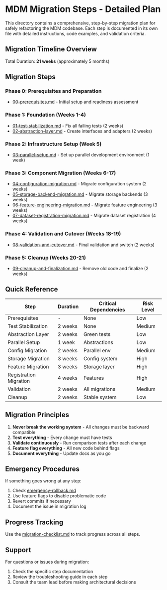 # MDM Migration Steps - Detailed Plan

This directory contains a comprehensive, step-by-step migration plan for safely refactoring the MDM codebase. Each step is documented in its own file with detailed instructions, code examples, and validation criteria.

## Migration Timeline Overview

Total Duration: **21 weeks** (approximately 5 months)

## Migration Steps

### Phase 0: Prerequisites and Preparation
- [00-prerequisites.md](00-prerequisites.md) - Initial setup and readiness assessment

### Phase 1: Foundation (Weeks 1-4)
- [01-test-stabilization.md](01-test-stabilization.md) - Fix all failing tests (2 weeks)
- [02-abstraction-layer.md](02-abstraction-layer.md) - Create interfaces and adapters (2 weeks)

### Phase 2: Infrastructure Setup (Week 5)
- [03-parallel-setup.md](03-parallel-setup.md) - Set up parallel development environment (1 week)

### Phase 3: Component Migration (Weeks 6-17)
- [04-configuration-migration.md](04-configuration-migration.md) - Migrate configuration system (2 weeks)
- [05-storage-backend-migration.md](05-storage-backend-migration.md) - Migrate storage backends (3 weeks)
- [06-feature-engineering-migration.md](06-feature-engineering-migration.md) - Migrate feature engineering (3 weeks)
- [07-dataset-registration-migration.md](07-dataset-registration-migration.md) - Migrate dataset registration (4 weeks)

### Phase 4: Validation and Cutover (Weeks 18-19)
- [08-validation-and-cutover.md](08-validation-and-cutover.md) - Final validation and switch (2 weeks)

### Phase 5: Cleanup (Weeks 20-21)
- [09-cleanup-and-finalization.md](09-cleanup-and-finalization.md) - Remove old code and finalize (2 weeks)

## Quick Reference

| Step | Duration | Critical Dependencies | Risk Level |
|------|----------|----------------------|------------|
| Prerequisites | - | None | Low |
| Test Stabilization | 2 weeks | None | Medium |
| Abstraction Layer | 2 weeks | Green tests | Low |
| Parallel Setup | 1 week | Abstractions | Low |
| Config Migration | 2 weeks | Parallel env | Medium |
| Storage Migration | 3 weeks | Config system | High |
| Feature Migration | 3 weeks | Storage layer | High |
| Registration Migration | 4 weeks | Features | High |
| Validation | 2 weeks | All migrations | Medium |
| Cleanup | 2 weeks | Stable system | Low |

## Migration Principles

1. **Never break the working system** - All changes must be backward compatible
2. **Test everything** - Every change must have tests
3. **Validate continuously** - Run comparison tests after each change
4. **Feature flag everything** - All new code behind flags
5. **Document everything** - Update docs as you go

## Emergency Procedures

If something goes wrong at any step:
1. Check [emergency-rollback.md](emergency-rollback.md)
2. Use feature flags to disable problematic code
3. Revert commits if necessary
4. Document the issue in migration log

## Progress Tracking

Use the [migration-checklist.md](migration-checklist.md) to track progress across all steps.

## Support

For questions or issues during migration:
1. Check the specific step documentation
2. Review the troubleshooting guide in each step
3. Consult the team lead before making architectural decisions